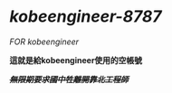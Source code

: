 # ***kobeengineer-8787***
*FOR kobeengineer*

**這就是給kobeengineer使用的空帳號**



~~***無限期要求國中牲離開靠北工程師***~~
